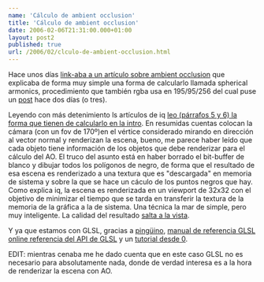```yaml
---
name: 'Cálculo de ambient occlusion'
title: 'Cálculo de ambient occlusion'
date: 2006-02-06T21:31:00.000+01:00
layout: post2
published: true
url: /2006/02/clculo-de-ambient-occlusion.html
---
```


Hace unos días [link-aba a un artículo sobre ambient occlusion](http://blep.blogspot.com/2006/01/ambient-occlusion.html) que explicaba de forma muy simple una forma de calcularlo llamada spherical armonics, procedimiento que también rgba usa en 195/95/256 del cual puse un [post](http://blep.blogspot.com/2006/02/making-of-19595256.html) hace dos días (o tres).  
  
Leyendo con más detenimiento ls artículos de iq [leo (párrafos 5 y 6) la forma que tienen de calcularlo en la intro](http://rgba.scenesp.org/iq/demoscene/195_95_256/how/introsys/scene.htm). En resumidas cuentas colocan la cámara (con un fov de 170º)en el vértice considerado mirando en dirección al vector normal y renderizan la escena, bueno, me parece haber leído que cada objeto tiene información de los objetos que debe renderizar para el cálculo del AO. El truco del asunto está en haber borrado el bit-buffer de blanco y dibujar todos los polígonos de negro, de forma que el resultado de esa escena es renderizado a una textura que es "descargada" en memoria de sistema y sobre la que se hace un cáculo de los puntos negros que hay. Como explica iq, la escena es renderizada en un viewport de 32x32 con el objetivo de minimizar el tiempo que se tarda en transferir la textura de la memoria de la gráfica a la de sistema. Una técnica la mar de simple, pero muy inteligente. La calidad del resultado [salta a la vista](http://rgba.scenesp.org/iq/demoscene/195_95_256/how/lighting/lighting.htm).  
  
Y ya que estamos con GLSL, gracias a [pingüino](http://pinguino.dyndns.org), [manual de referencia GLSL online referencia del API de GLSL](http://developer.3dlabs.com/documents/glslmanpage_index.htm) y un [tutorial desde 0](http://www.lighthouse3d.com/opengl/glsl/index.php).  
  
EDIT: mientras cenaba me he dado cuenta que en este caso GLSL no es necesario para absolutamente nada, donde de verdad interesa es a la hora de renderizar la escena con AO.